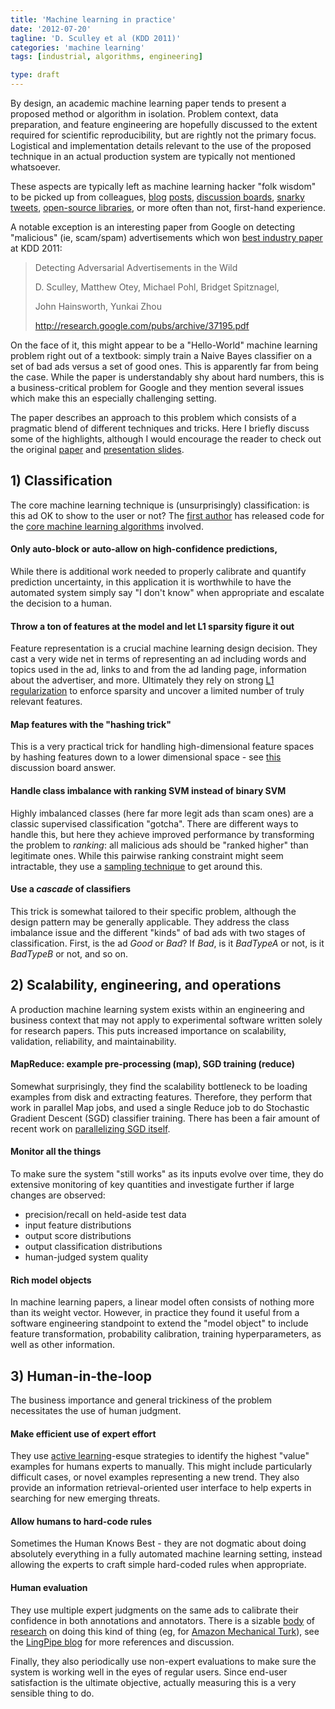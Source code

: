 ```yaml
---
title: 'Machine learning in practice'
date: '2012-07-20'
tagline: 'D. Sculley et al (KDD 2011)'
categories: 'machine learning'
tags: [industrial, algorithms, engineering]

type: draft
---
```


By design, an academic machine learning paper tends to present a
proposed method or algorithm in isolation.  Problem context, data
preparation, and feature engineering are hopefully discussed to the
extent required for scientific reproducibility, but are rightly not
the primary focus.  Logistical and implementation details relevant to
the use of the proposed technique in an actual production system are
typically not mentioned whatsoever.

These aspects are typically left as machine learning hacker "folk
wisdom" to be picked up from colleagues,
[blog](http://techblog.netflix.com/2012/04/netflix-recommendations-beyond-5-stars.html)
[posts](http://techblog.netflix.com/2012/06/netflix-recommendations-beyond-5-stars.html),
[discussion boards](http://metaoptimize.com/qa/),
[snarky tweets](https://twitter.com/jaykreps/status/219977241839411200),
[open-source libraries](http://scikit-learn.org/), or more often than
not, first-hand experience.

A notable exception is an interesting paper from Google on detecting
"malicious" (ie, scam/spam) advertisements which won
[best industry paper](https://twitter.com/googleresearch/status/106105833393369088)
at KDD 2011:

> Detecting Adversarial Advertisements in the Wild
>
> D. Sculley, Matthew Otey, Michael Pohl, Bridget Spitznagel, 
>
> John Hainsworth, Yunkai Zhou
>
> http://research.google.com/pubs/archive/37195.pdf

On the face of it, this might appear to be a "Hello-World" machine
learning problem right out of a textbook: simply train a Naive Bayes
classifier on a set of bad ads versus a set of good ones.  This is
apparently far from being the case.  While the paper is understandably
shy about hard numbers, this is a business-critical problem for Google
and they mention several issues which make this an especially
challenging setting.

The paper describes an approach to this problem which consists of a
pragmatic blend of different techniques and tricks. Here I briefly
discuss some of the highlights, although I would encourage the reader
to check out the original
[paper](http://research.google.com/pubs/archive/37195.pdf) and
[presentation slides](http://www.eecs.tufts.edu/~dsculley/papers/Detecting_Adversarial_Advertisements.pdf).

## 1) Classification

The core machine learning technique is (unsurprisingly)
classification: is this ad OK to show to the user or not?  The
[first author](http://www.eecs.tufts.edu/~dsculley/) has released code
for the
[core machine learning algorithms](http://code.google.com/p/sofia-ml/)
involved.

#### Only auto-block or auto-allow on high-confidence predictions,

While there is additional work needed to properly calibrate and
quantify prediction uncertainty, in this application it is worthwhile
to have the automated system simply say "I don't know" when
appropriate and escalate the decision to a human.

#### Throw a ton of features at the model and let L1 sparsity figure it out 

Feature representation is a crucial machine learning design decision.
They cast a very wide net in terms of representing an ad including
words and topics used in the ad, links to and from the ad landing
page, information about the advertiser, and more.  Ultimately they
rely on strong
[L1 regularization](http://www.di.ens.fr/~fbach/cvpr_tutorial_2010_sparse_methods_ML.pdf)
to enforce sparsity and uncover a limited number of truly relevant
features.

#### Map features with the "hashing trick"

This is a very practical trick for handling high-dimensional feature
spaces by hashing features down to a lower dimensional space - see
[this](http://metaoptimize.com/qa/questions/6943/what-is-the-hashing-trick)
discussion board answer.

#### Handle class imbalance with ranking SVM instead of binary SVM

Highly imbalanced classes (here far more legit ads than scam ones) are
a classic supervised classification "gotcha".  There are different
ways to handle this, but here they achieve improved performance by
transforming the problem to _ranking_: all malicious ads should be
"ranked higher" than legitimate ones. While this pairwise ranking
constraint might seem intractable, they use a
[sampling technique](http://www.eecs.tufts.edu/~dsculley/papers/large-scale-rank.pdf)
to get around this.

#### Use a _cascade_ of classifiers

This trick is somewhat tailored to their specific problem, although
the design pattern may be generally applicable.  They address the
class imbalance issue and the different "kinds" of bad ads with two
stages of classification.  First, is the ad _Good_ or _Bad_?  If
_Bad_, is it _BadTypeA_ or not, is it _BadTypeB_ or not, and so on.

## 2) Scalability, engineering, and operations

A production machine learning system exists within an engineering and
business context that may not apply to experimental software written
solely for research papers.  This puts increased importance on
scalability, validation, reliability, and maintainability.

#### MapReduce: example pre-processing (map), SGD training (reduce)

Somewhat surprisingly, they find the scalability bottleneck to be
loading examples from disk and extracting features.  Therefore, they
perform that work in parallel Map jobs, and used a single Reduce job
to do Stochastic Gradient Descent (SGD) classifier training.  There
has been a fair amount of recent work on
[parallelizing SGD itself](http://research.cs.wisc.edu/hazy/papers/hogwild-nips.pdf).

#### Monitor all the things

To make sure the system "still works" as its inputs evolve over time,
they do extensive monitoring of key quantities and investigate further
if large changes are observed:

* precision/recall on held-aside test data
* input feature distributions
* output score distributions
* output classification distributions
* human-judged system quality

#### Rich model objects

In machine learning papers, a linear model often consists of nothing
more than its weight vector.  However, in practice they found it
useful from a software engineering standpoint to extend the "model
object" to include feature transformation, probability calibration,
training hyperparameters, as well as other information.

## 3) Human-in-the-loop

The business importance and general trickiness of the problem
necessitates the use of human judgment.

#### Make efficient use of expert effort 

They use
[active learning](http://www.cs.cmu.edu/~bsettles/pub/settles.activelearning.pdf)-esque
strategies to identify the highest "value" examples for humans experts
to manually.  This might include particularly difficult cases, or
novel examples representing a new trend. They also provide an
information retrieval-oriented user interface to help experts in
searching for new emerging threats.

#### Allow humans to hard-code rules 

Sometimes the Human Knows Best - they are not dogmatic about doing
absolutely everything in a fully automated machine learning setting,
instead allowing the experts to craft simple hard-coded rules when
appropriate.

#### Human evaluation 

They use multiple expert judgments on the same ads to calibrate their
confidence in both annotations and annotators.  There is a sizable
[body](http://www.stanford.edu/~jurafsky/amt.pdf) of
[research](http://stat.wharton.upenn.edu/~lzhao/papers/MyPublication/MultiExpert_ICML_2009.pdf)
on doing this kind of thing (eg, for
[Amazon Mechanical Turk](https://www.mturk.com/mturk/welcome)), see
the
[LingPipe blog](http://lingpipe-blog.com/category/data-annotation/)
for more references and discussion.

Finally, they also periodically use non-expert evaluations to make
sure the system is working well in the eyes of regular users.  Since
end-user satisfaction is the ultimate objective, actually measuring
this is a very sensible thing to do.
